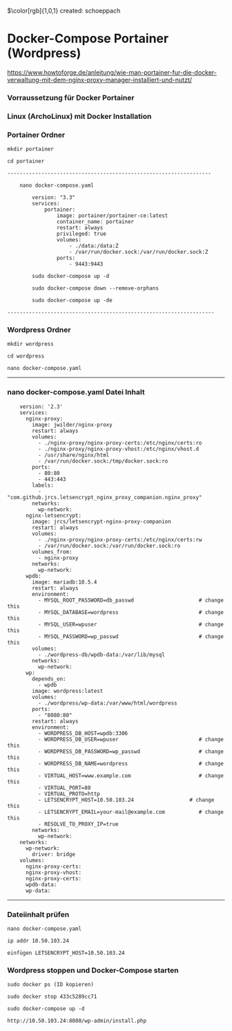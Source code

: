 $\color[rgb]{1,0,1} created: schoeppach

# Docker-Compose Portainer (Wordpress)

https://www.howtoforge.de/anleitung/wie-man-portainer-fur-die-docker-verwaltung-mit-dem-nginx-proxy-manager-installiert-und-nutzt/

### Vorraussetzung für Docker Portainer
  
### Linux (ArchoLinux) mit Docker Installation

### Portainer Ordner

	mkdir portainer

	cd portainer
	
	------------------------------------------------------------------

		nano docker-compose.yaml

			version: "3.3"
			services:
				portainer:
					image: portainer/portainer-ce:latest
					container_name: portainer
					restart: always
					privileged: true
					volumes:
						- ./data:/data:Z
						- /var/run/docker.sock:/var/run/docker.sock:Z
					ports:
						- 9443:9443

			sudo docker-compose up -d

			sudo docker-compose down --remove-orphans

			sudo docker-compose up -de
			
	-------------------------------------------------------------------		

### Wordpress Ordner

	mkdir wordpress

	cd wordpress

	nano docker-compose.yaml

--------------------------------------------------------------------------

### nano docker-compose.yaml Datei Inhalt
	 
		version: '2.3'
		services:
		  nginx-proxy:
			image: jwilder/nginx-proxy
			restart: always
			volumes:
			  - ./nginx-proxy/nginx-proxy-certs:/etc/nginx/certs:ro
			  - ./nginx-proxy/nginx-proxy-vhost:/etc/nginx/vhost.d
			  - /usr/share/nginx/html
			  - /var/run/docker.sock:/tmp/docker.sock:ro
			ports:
			  - 80:80
			  - 443:443
			labels:
			  - "com.github.jrcs.letsencrypt_nginx_proxy_companion.nginx_proxy"
			networks:
			  wp-network:
		  nginx-letsencrypt:
			image: jrcs/letsencrypt-nginx-proxy-companion
			restart: always
			volumes:
			  - ./nginx-proxy/nginx-proxy-certs:/etc/nginx/certs:rw
			  - /var/run/docker.sock:/var/run/docker.sock:ro
			volumes_from:
			  - nginx-proxy
			networks:
			  wp-network:
		  wpdb:
			image: mariadb:10.5.4
			restart: always
			environment:
			  - MYSQL_ROOT_PASSWORD=db_passwd                     # change this
			  - MYSQL_DATABASE=wordpress                          # change this
			  - MYSQL_USER=wpuser                                 # change this
			  - MYSQL_PASSWORD=wp_passwd                          # change this
			volumes:
			  - ./wordpress-db/wpdb-data:/var/lib/mysql
			networks:
			  wp-network:
		  wp:
			depends_on:
			  - wpdb
			image: wordpress:latest
			volumes:
			  - ./wordpress/wp-data:/var/www/html/wordpress
			ports:
			  - "8080:80"
			restart: always
			environment:
			  - WORDPRESS_DB_HOST=wpdb:3306
			  - WORDPRESS_DB_USER=wpuser                          # change this
			  - WORDPRESS_DB_PASSWORD=wp_passwd                   # change this
			  - WORDPRESS_DB_NAME=wordpress                       # change this
			  - VIRTUAL_HOST=www.example.com                      # change this
			  - VIRTUAL_PORT=80
			  - VIRTUAL_PROTO=http
			  - LETSENCRYPT_HOST=10.50.103.24                  # change this
			  - LETSENCRYPT_EMAIL=your-mail@example.com           # change this
			  - RESOLVE_TO_PROXY_IP=true
			networks:
			  wp-network:
		networks:
		  wp-network:
			driver: bridge
		volumes:
		  nginx-proxy-certs:
		  nginx-proxy-vhost:
		  nginx-proxy-certs:
		  wpdb-data:
		  wp-data:
		 
----------------------------------------------------------------------------------
 
### Dateiinhalt prüfen

	nano docker-compose.yaml

	ip addr 10.50.103.24
	
	einfügen LETSENCRYPT_HOST=10.50.103.24 
	
	
### Wordpress stoppen und Docker-Compose starten

	sudo docker ps (ID kopieren)
	
	sudo docker stop 433c5289cc71
	
	sudo docker-compose up -d
	
	http://10.50.103.24:8080/wp-admin/install.php
	




